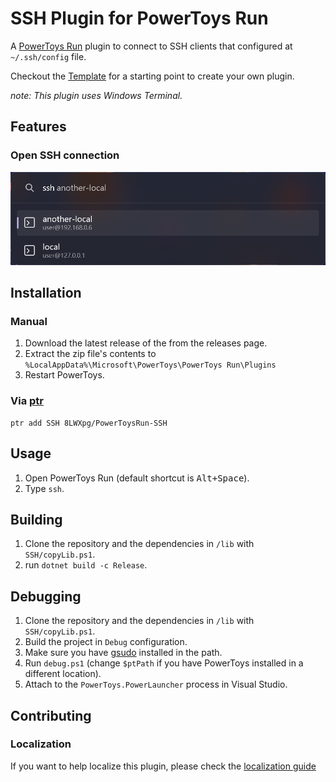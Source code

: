 # SSH Plugin for PowerToys Run

A [PowerToys Run](https://aka.ms/PowerToysOverview_PowerToysRun) plugin to connect to SSH clients that configured at `~/.ssh/config` file.

Checkout the [Template](https://github.com/8LWXpg/PowerToysRun-PluginTemplate) for a starting point to create your own plugin.

_note: This plugin uses Windows Terminal._

## Features

### Open SSH connection

![screenshot](./assets/screenshot.png)

## Installation

### Manual

1. Download the latest release of the from the releases page.
2. Extract the zip file's contents to `%LocalAppData%\Microsoft\PowerToys\PowerToys Run\Plugins`
3. Restart PowerToys.

### Via [ptr](https://github.com/8LWXpg/ptr)

```shell
ptr add SSH 8LWXpg/PowerToysRun-SSH
```

## Usage

1. Open PowerToys Run (default shortcut is <kbd>Alt+Space</kbd>).
2. Type `ssh`.

## Building

1. Clone the repository and the dependencies in `/lib` with `SSH/copyLib.ps1`.
2. run `dotnet build -c Release`.

## Debugging

1. Clone the repository and the dependencies in `/lib` with `SSH/copyLib.ps1`.
2. Build the project in `Debug` configuration.
3. Make sure you have [gsudo](https://github.com/gerardog/gsudo) installed in the path.
4. Run `debug.ps1` (change `$ptPath` if you have PowerToys installed in a different location).
5. Attach to the `PowerToys.PowerLauncher` process in Visual Studio.

## Contributing

### Localization

If you want to help localize this plugin, please check the [localization guide](./Localizing.md)
